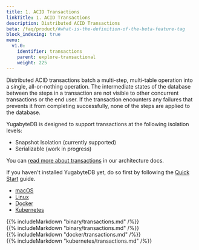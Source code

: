 ```yaml
---
title: 1. ACID Transactions
linkTitle: 1. ACID Transactions
description: Distributed ACID Transactions
beta: /faq/product/#what-is-the-definition-of-the-beta-feature-tag
block_indexing: true
menu:
  v1.0:
    identifier: transactions
    parent: explore-transactional
    weight: 225
---
```


Distributed ACID transactions batch a multi-step, multi-table operation into a single, all-or-nothing operation. The intermediate states of the database between the steps in a transaction are not visible to other concurrent transactions or the end user. If the transaction encounters any failures that prevents it from completing successfully, none of the steps are applied to the database.

YugabyteDB is designed to support transactions at the following isolation levels:

- Snapshot Isolation (currently supported)
- Serializable (work in progress)

You can [read more about transactions](../../../architecture/transactions/) in our architecture docs.

If you haven't installed YugabyteDB yet, do so first by following the [Quick Start](../../../quick-start/install/) guide.

<ul class="nav nav-tabs nav-tabs-yb">
  <li >
    <a href="#macos" class="nav-link active" id="macos-tab" data-toggle="tab" role="tab" aria-controls="macos" aria-selected="true">
      <i class="fab fa-apple" aria-hidden="true"></i>
      macOS
    </a>
  </li>
  <li>
    <a href="#linux" class="nav-link" id="linux-tab" data-toggle="tab" role="tab" aria-controls="linux" aria-selected="false">
      <i class="fab fa-linux" aria-hidden="true"></i>
      Linux
    </a>
  </li>
  <li>
    <a href="#docker" class="nav-link" id="docker-tab" data-toggle="tab" role="tab" aria-controls="docker" aria-selected="false">
      <i class="fab fa-docker"></i>
      Docker
    </a>
  </li>
  <li>
    <a href="#kubernetes" class="nav-link" id="kubernetes-tab" data-toggle="tab" role="tab" aria-controls="kubernetes" aria-selected="false">
      <i class="fas fa-cubes" aria-hidden="true"></i>
      Kubernetes
    </a>
  </li>
</ul>

<div class="tab-content">
  <div id="macos" class="tab-pane fade show active" role="tabpanel" aria-labelledby="macos-tab">
    {{% includeMarkdown "binary/transactions.md" /%}}
  </div>
  <div id="linux" class="tab-pane fade" role="tabpanel" aria-labelledby="linux-tab">
    {{% includeMarkdown "binary/transactions.md" /%}}
  </div>
  <div id="docker" class="tab-pane fade" role="tabpanel" aria-labelledby="docker-tab">
    {{% includeMarkdown "docker/transactions.md" /%}}
  </div>
  <div id="kubernetes" class="tab-pane fade" role="tabpanel" aria-labelledby="kubernetes-tab">
    {{% includeMarkdown "kubernetes/transactions.md" /%}}
  </div>
</div>
